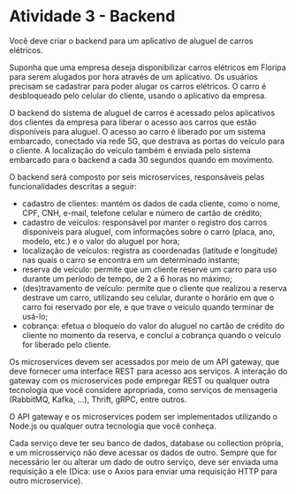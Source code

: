 # Atividade 3 - Backend

Você deve criar o backend para um aplicativo de aluguel de carros elétricos.

Suponha que uma empresa deseja disponibilizar carros elétricos em Floripa para serem alugados por hora através de um aplicativo. Os usuários precisam se cadastrar para poder alugar os carros elétricos. O carro é desbloqueado pelo celular do cliente, usando o aplicativo da empresa.

O backend do sistema de aluguel de carros é acessado pelos aplicativos dos clientes da empresa para liberar o acesso aos carros que estão disponíveis para aluguel. O acesso ao carro é liberado por um sistema embarcado, conectado via rede 5G, que destrava as portas do veículo para o cliente. A localização do veículo também é enviada pelo sistema embarcado para o backend a cada 30 segundos quando em movimento. 

O backend será composto por seis microservices, responsáveis pelas funcionalidades descritas a seguir:

* cadastro de clientes: mantém os dados de cada cliente, como o nome, CPF, CNH, e-mail, telefone celular e número de cartão de crédito;
* cadastro de veículos: responsável por manter o registro dos carros disponíveis para aluguel, com informações sobre o carro (placa, ano, modelo, etc.) e o valor do aluguel por hora;
* localização de veículos: registra as coordenadas (latitude e longitude) nas quais o carro se encontra em um determinado instante;
* reserva de veículo: permite que um cliente reserve um carro para uso durante um período de tempo, de 2 a 6 horas no máximo;
* (des)travamento de veículo: permite que o cliente que realizou a reserva destrave um carro, utilizando seu celular, durante o horário em que o carro foi reservado por ele, e que trave o veículo quando terminar de usá-lo;
* cobrança: efetua o bloqueio do valor do aluguel no cartão de crédito do cliente no momento da reserva, e conclui a cobrança quando o veículo for liberado pelo cliente. 

Os microservices devem ser acessados por meio de um API gateway, que deve fornecer uma interface REST para acesso aos serviços. A interação do gateway com os microservices pode empregar REST ou qualquer outra tecnologia que você considere apropriada, como serviços de mensageria (RabbitMQ, Kafka, ...), Thrift, gRPC, entre outros.

O API gateway e os microservices podem ser implementados utilizando o Node.js ou qualquer outra tecnologia que você conheça.  

Cada serviço deve ter seu banco de dados, database ou collection própria, e um microsserviço não deve acessar os dados de outro. Sempre que for necessário ler ou alterar um dado de outro serviço, deve ser enviada uma requisição a ele (Dica: use o Axios para enviar uma requisição HTTP para outro microservice). 
